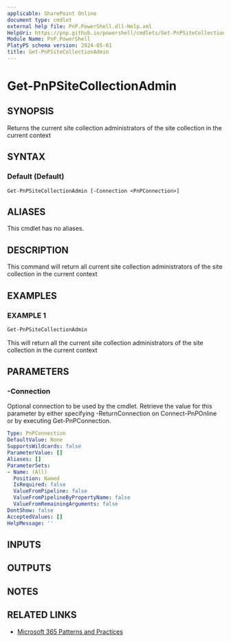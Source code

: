 ```yaml
---
applicable: SharePoint Online
document type: cmdlet
external help file: PnP.PowerShell.dll-Help.xml
HelpUri: https://pnp.github.io/powershell/cmdlets/Get-PnPSiteCollectionAdmin.html
Module Name: PnP.PowerShell
PlatyPS schema version: 2024-05-01
title: Get-PnPSiteCollectionAdmin
---
```


# Get-PnPSiteCollectionAdmin

## SYNOPSIS

Returns the current site collection administrators of the site collection in the current context

## SYNTAX

### Default (Default)

```
Get-PnPSiteCollectionAdmin [-Connection <PnPConnection>]
```

## ALIASES

This cmdlet has no aliases.

## DESCRIPTION

This command will return all current site collection administrators of the site collection in the current context

## EXAMPLES

### EXAMPLE 1

```powershell
Get-PnPSiteCollectionAdmin
```

This will return all the current site collection administrators of the site collection in the current context

## PARAMETERS

### -Connection

Optional connection to be used by the cmdlet. Retrieve the value for this parameter by either specifying -ReturnConnection on Connect-PnPOnline or by executing Get-PnPConnection.

```yaml
Type: PnPConnection
DefaultValue: None
SupportsWildcards: false
ParameterValue: []
Aliases: []
ParameterSets:
- Name: (All)
  Position: Named
  IsRequired: false
  ValueFromPipeline: false
  ValueFromPipelineByPropertyName: false
  ValueFromRemainingArguments: false
DontShow: false
AcceptedValues: []
HelpMessage: ''
```

## INPUTS

## OUTPUTS

## NOTES

## RELATED LINKS

- [Microsoft 365 Patterns and Practices](https://aka.ms/m365pnp)
